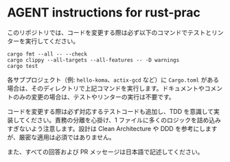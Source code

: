 # AGENT instructions for rust-prac

このリポジトリでは、コードを変更する際は必ず以下のコマンドでテストとリンターを実行してください。

```
cargo fmt --all -- --check
cargo clippy --all-targets --all-features -- -D warnings
cargo test
```

各サブプロジェクト（例: `hello-koma`、`actix-gcd` など）に `Cargo.toml` がある場合は、そのディレクトリで上記コマンドを実行します。ドキュメントやコメントのみの変更の場合は、テストやリンターの実行は不要です。

コードを変更する際は必ず対応するテストコードも追加し、TDD を意識して実装してください。責務の分離を心掛け、1 ファイルに多くのロジックを詰め込みすぎないよう注意します。設計は Clean Architecture や DDD を参考にしますが、厳密な適用は必須ではありません。

また、すべての回答および PR メッセージは日本語で記述してください。
